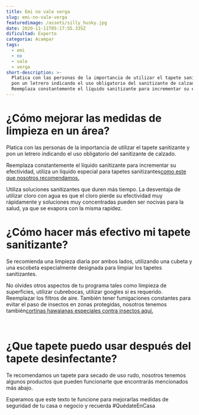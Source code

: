 ```yaml
---
title: Emi no vale verga
slug: emi-no-vale-verga
featuredimage: /assets/silly_husky.jpg
date: 2020-11-11T05:17:55.335Z
dificultad: Experto
categoria: Acampar
tags:
  - emi
  - no
  - vale
  - verga
short-description: >-
  Platica con las personas de la importancia de utilizar el tapete sanitizante y
  pon un letrero indicando el uso obligatorio del sanitizante de calzado.
  Reemplaza constantemente el líquido sanitizante para incrementar su efectividad
---
```

# ¿Cómo mejorar las medidas de limpieza en un área?



Platica con las personas de la importancia de utilizar el tapete sanitizante y pon un letrero indicando el uso obligatorio del sanitizante de calzado.

Reemplaza constantemente el líquido sanitizante para incrementar su efectividad, utiliza un líquido especial para tapetes sanitizantes[como este que nosotros recomendamos.](https://www.tapetedehulesanitizante.com/liquido-desinfectante-para-tapetes-sanitizantes)

Utiliza soluciones sanitizantes que duren más tiempo. La desventaja de utilizar cloro con agua es que el cloro pierde su efectividad muy rápidamente y soluciones muy concentradas pueden ser nocivas para la salud, ya que se evapora con la misma rapidez.



# ¿Cómo hacer más efectivo mi tapete sanitizante?



Se recomienda una limpieza diaria por ambos lados, utilizando una cubeta y una escobeta especialmente designada para limpiar los tapetes sanitizantes.



No olvides otros aspectos de tu programa tales como limpieza de superficies, utilizar cubrebocas, utilizar googles si es requerido. Reemplazar los filtros de aire. También tener fumigaciones constantes para evitar el paso de insectos en zonas protegidas, nosotros tenemos también[cortinas hawaianas especiales contra insectos aquí.](https://www.corthw.com/productos/ch-insectos)

‍

# ¿Que tapete puedo usar después del tapete desinfectante?

Te recomendamos un tapete para secado de uso rudo, nosotros tenemos algunos productos que pueden funcionarte que encontrarás mencionados más abajo.



Esperamos que este texto te funcione para mejorarlas medidas de seguridad de tu casa o negocio y recuerda #QuédateEnCasa